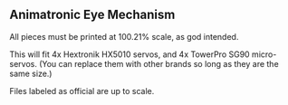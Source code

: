 ## Animatronic Eye Mechanism

All pieces must be printed at 100.21% scale, as god intended.

This will fit 4x Hextronik HX5010 servos, and 4x TowerPro SG90 micro-servos. (You can replace them with other brands so long as they are the same size.)

Files labeled as official are up to scale.
